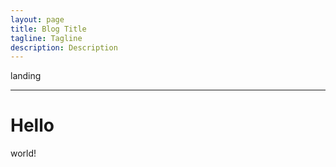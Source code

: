 ```yaml
---
layout: page
title: Blog Title
tagline: Tagline
description: Description
---
```


landing

****************

# Hello

world!
